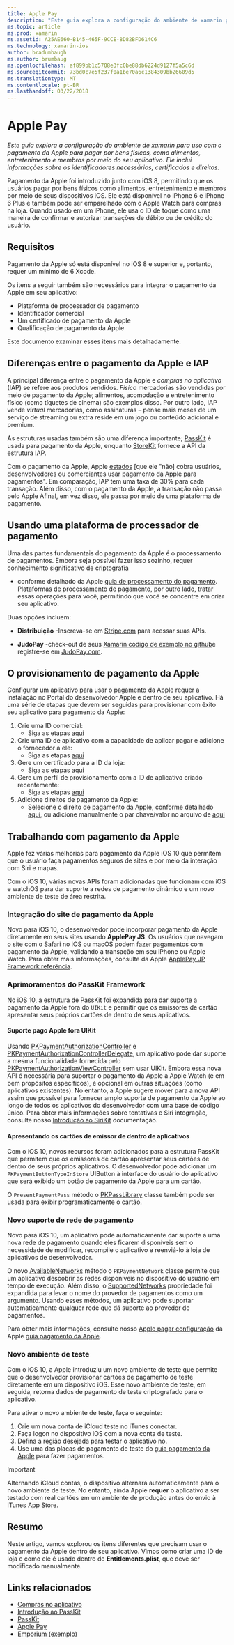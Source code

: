 ```yaml
---
title: Apple Pay
description: "Este guia explora a configuração do ambiente de xamarin para uso com o pagamento da Apple para pagar por bens físicos, como alimentos, entretenimento e membros por meio do seu aplicativo. Ele inclui informações sobre os identificadores necessários, certificados e direitos."
ms.topic: article
ms.prod: xamarin
ms.assetid: A25AE660-B145-465F-9CCE-8D82BFD614C6
ms.technology: xamarin-ios
author: bradumbaugh
ms.author: brumbaug
ms.openlocfilehash: af899bb1c5708e3fc0be88db6224d9127f5a5c6d
ms.sourcegitcommit: 73bd0c7e5f237f0a1be70a6c1384309bb26609d5
ms.translationtype: MT
ms.contentlocale: pt-BR
ms.lasthandoff: 03/22/2018
---
```

# <a name="apple-pay"></a>Apple Pay

_Este guia explora a configuração do ambiente de xamarin para uso com o pagamento da Apple para pagar por bens físicos, como alimentos, entretenimento e membros por meio do seu aplicativo. Ele inclui informações sobre os identificadores necessários, certificados e direitos._


Pagamento da Apple foi introduzido junto com iOS 8, permitindo que os usuários pagar por bens físicos como alimentos, entretenimento e membros por meio de seus dispositivos iOS. Ele está disponível no iPhone 6 e iPhone 6 Plus e também pode ser emparelhado com o Apple Watch para compras na loja. Quando usado em um iPhone, ele usa o ID de toque como uma maneira de confirmar e autorizar transações de débito ou de crédito do usuário.


## <a name="requirements"></a>Requisitos

Pagamento da Apple só está disponível no iOS 8 e superior e, portanto, requer um mínimo de 6 Xcode.

Os itens a seguir também são necessários para integrar o pagamento da Apple em seu aplicativo:

 - Plataforma de processador de pagamento
 - Identificador comercial
 - Um certificado de pagamento da Apple
 - Qualificação de pagamento da Apple

Este documento examinar esses itens mais detalhadamente.

## <a name="differences-between-apple-pay-and-iap"></a>Diferenças entre o pagamento da Apple e IAP

A principal diferença entre o pagamento da Apple e *compras no aplicativo* (IAP) se refere aos produtos vendidos. *Físico* mercadorias são vendidas por meio de pagamento da Apple; alimentos, acomodação e entretenimento físico (como tíquetes de cinema) são exemplos disso. Por outro lado, IAP vende *virtual* mercadorias, como assinaturas – pense mais meses de um serviço de streaming ou extra reside em um jogo ou conteúdo adicional e premium.

As estruturas usadas também são uma diferença importante; [PassKit](https://developer.apple.com/library/ios/documentation/PassKit/Reference/PKPaymentAuthorizationViewController_Ref/) é usada para pagamento da Apple, enquanto [StoreKit](https://developer.apple.com/library/ios/documentation/PassKit/Reference/PKPaymentAuthorizationViewController_Ref/) fornece a API da estrutura IAP.

Com o pagamento da Apple, Apple [estados](https://developer.apple.com/apple-pay/Getting-Started-with-Apple-Pay.pdf) [que ele "não] cobra usuários, desenvolvedores ou comerciantes usar pagamento da Apple para pagamentos". Em comparação, IAP tem uma taxa de 30% para cada transação. Além disso, com o pagamento da Apple, a transação não passa pelo Apple Afinal, em vez disso, ele passa por meio de uma plataforma de pagamento.


## <a name="using-a-payment-processor-platform"></a>Usando uma plataforma de processador de pagamento

Uma das partes fundamentais do pagamento da Apple é o processamento de pagamentos. Embora seja possível fazer isso sozinho, requer conhecimento significativo de criptografia
- conforme detalhado da Apple [guia de processamento do pagamento](https://developer.apple.com/library/ios/ApplePay_Guide/ProcessPayment.html).
Plataformas de processamento de pagamento, por outro lado, tratar essas operações para você, permitindo que você se concentre em criar seu aplicativo.

Duas opções incluem:

- **Distribuição** -Inscreva-se em [Stripe.com](https://stripe.com/) para acessar suas APIs.

- **JudoPay** -check-out de seus [Xamarin código de exemplo no github](https://github.com/Judopay/Xamarin-Sample-App)e registre-se em [JudoPay.com](https://www.judopay.com/).


## <a name="provisioning-for-apple-pay"></a>O provisionamento de pagamento da Apple

Configurar um aplicativo para usar o pagamento da Apple requer a instalação no Portal do desenvolvedor Apple e dentro de seu aplicativo. Há uma série de etapas que devem ser seguidas para provisionar com êxito seu aplicativo para pagamento da Apple:

1. Crie uma ID comercial:
    - Siga as etapas [aqui](~/ios/deploy-test/provisioning/capabilities/apple-pay-capabilities.md#merchantid)
2. Crie uma ID de aplicativo com a capacidade de aplicar pagar e adicione o fornecedor a ele:
    - Siga as etapas [aqui](~/ios/deploy-test/provisioning/capabilities/apple-pay-capabilities.md#appid)
3. Gere um certificado para a ID da loja:
    - Siga as etapas [aqui](~/ios/deploy-test/provisioning/capabilities/apple-pay-capabilities.md#certificate)
4. Gere um perfil de provisionamento com a ID de aplicativo criado recentemente:
    - Siga as etapas [aqui](~/ios/get-started/installation/device-provisioning/manual-provisioning.md#provisioning)
5. Adicione direitos de pagamento da Apple:
    - Selecione o direito de pagamento da Apple, conforme detalhado [aqui](~/ios/deploy-test/provisioning/entitlements.md), ou adicione manualmente o par chave/valor no arquivo de [aqui](~/ios/deploy-test/provisioning/entitlements.md)


## <a name="working-with-apple-pay"></a>Trabalhando com pagamento da Apple

Apple fez várias melhorias para pagamento da Apple iOS 10 que permitem que o usuário faça pagamentos seguros de sites e por meio da interação com Siri e mapas.

Com o iOS 10, várias novas APIs foram adicionadas que funcionam com iOS e watchOS para dar suporte a redes de pagamento dinâmico e um novo ambiente de teste de área restrita.


### <a name="apple-pay-website-integration"></a>Integração do site de pagamento da Apple

Novo para iOS 10, o desenvolvedor pode incorporar pagamento da Apple diretamente em seus sites usando **ApplePay JS**. Os usuários que navegam o site com o Safari no iOS ou macOS podem fazer pagamentos com pagamento da Apple, validando a transação em seu iPhone ou Apple Watch. Para obter mais informações, consulte da Apple [ApplePay JP Framework referência](https://developer.apple.com/reference/applepayjs).

### <a name="passkit-framework-enhancements"></a>Aprimoramentos do PassKit Framework

No iOS 10, a estrutura de PassKit foi expandida para dar suporte a pagamento da Apple fora do `UIKit` e permitir que os emissores de cartão apresentar seus próprios cartões de dentro de seus aplicativos.


#### <a name="supporting-apple-pay-outside-of-uikit"></a>Suporte pago Apple fora UIKit

Usando [PKPaymentAuthorizationController](https://developer.apple.com/reference/passkit/pkpaymentauthorizationcontroller) e [PKPaymentAuthorixationControllerDelegate](https://developer.apple.com/reference/passkit/pkpaymentauthorizationcontrollerdelegate), um aplicativo pode dar suporte a mesma funcionalidade fornecida pelo [ PKPaymentAuthorizationViewController](https://developer.apple.com/reference/passkit/pkpaymentauthorizationviewcontroller) sem usar UIKit. Embora essa nova API é necessária para suportar o pagamento da Apple a Apple Watch (e em bem propósitos específicos), é opcional em outras situações (como aplicativos existentes). No entanto, a Apple sugere mover para a nova API assim que possível para fornecer amplo suporte de pagamento da Apple ao longo de todos os aplicativos do desenvolvedor com uma base de código único. Para obter mais informações sobre tentativas e Siri integração, consulte nosso [Introdução ao SiriKit](~/ios/platform/sirikit/index.md) documentação.

#### <a name="presenting-issuer-cards-from-within-apps"></a>Apresentando os cartões de emissor de dentro de aplicativos

Com o iOS 10, novos recursos foram adicionados para a estrutura PassKit que permitem que os emissores de cartão apresentar seus cartões de dentro de seus próprios aplicativos. O desenvolvedor pode adicionar um `PKPaymentButtonTypeInStore` UIButton à interface do usuário do aplicativo que será exibido um botão de pagamento da Apple para um cartão.

O `PresentPaymentPass` método o [PKPassLibrary](https://developer.apple.com/reference/passkit/pkpasslibrary) classe também pode ser usada para exibir programaticamente o cartão.

### <a name="new-payment-network-support"></a>Novo suporte de rede de pagamento

Novo para iOS 10, um aplicativo pode automaticamente dar suporte a uma nova rede de pagamento quando eles ficarem disponíveis sem o necessidade de modificar, recompile o aplicativo e reenviá-lo à loja de aplicativos de desenvolvedor.

O novo [AvailableNetworks](https://developer.apple.com/reference/passkit/pkpaymentrequest/1833288-availablenetworks) método o `PKPaymentNetwork` classe permite que um aplicativo descobrir as redes disponíveis no dispositivo do usuário em tempo de execução. Além disso, o [SupportedNetworks](https://developer.apple.com/reference/passkit/pkpaymentrequest/1619329-supportednetworks) propriedade foi expandida para levar o nome do provedor de pagamentos como um argumento. Usando esses métodos, um aplicativo pode suportar automaticamente qualquer rede que dá suporte ao provedor de pagamentos.

Para obter mais informações, consulte nosso [Apple pagar configuração](~/ios/platform/apple-pay.md) da Apple [guia pagamento da Apple](https://developer.apple.com/apple-pay/).

### <a name="new-testing-environment"></a>Novo ambiente de teste

Com o iOS 10, a Apple introduziu um novo ambiente de teste que permite que o desenvolvedor provisionar cartões de pagamento de teste diretamente em um dispositivo iOS. Esse novo ambiente de teste, em seguida, retorna dados de pagamento de teste criptografado para o aplicativo.

Para ativar o novo ambiente de teste, faça o seguinte:

1. Crie um nova conta de iCloud teste no iTunes conectar.
2. Faça logon no dispositivo iOS com a nova conta de teste.
3. Defina a região desejada para testar o aplicativo no.
4. Use uma das placas de pagamento de teste do [guia pagamento da Apple](https://developer.apple.com/apple-pay/) para fazer pagamentos.

> [!IMPORTANT]
> Alternando iCloud contas, o dispositivo alternará automaticamente para o novo ambiente de teste. No entanto, ainda Apple **requer** o aplicativo a ser testado com real cartões em um ambiente de produção antes do envio à iTunes App Store.

## <a name="summary"></a>Resumo

Neste artigo, vamos explorou os itens diferentes que precisam usar o pagamento da Apple dentro de seu aplicativo. Vimos como criar uma ID de loja e como ele é usado dentro de **Entitlements.plist**, que deve ser modificado manualmente.


## <a name="related-links"></a>Links relacionados

- [Compras no aplicativo](~/ios/platform/in-app-purchasing/index.md)
- [Introdução ao PassKit](~/ios/platform/passkit.md)
- [PassKit](https://developer.apple.com/library/ios/documentation/PassKit/Reference/PKPaymentAuthorizationViewController_Ref/)
- [Apple Pay](https://developer.apple.com/apple-pay/)
- [Emporium (exemplo)](https://developer.xamarin.com/samples/monotouch/ios9/Emporium/)
